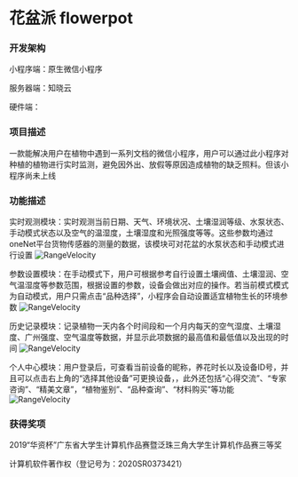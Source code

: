 # 花盆派 flowerpot
### 开发架构
小程序端：原生微信小程序

服务器端：知晓云

硬件端：
### 项目描述
一款能解决用户在植物中遇到一系列文档的微信小程序，用户可以通过此小程序对种植的植物进行实时监测，避免因外出、放假等原因造成植物的缺乏照料。但该小程序尚未上线


### 功能描述
实时观测模块：实时观测当前日期、天气、环境状况、土壤湿润等级、水泵状态、手动模式状态以及空气的温湿度，土壤湿度和光照强度等等。这些参数均通过oneNet平台货物传感器的测量的数据，该模块可对花盆的水泵状态和手动模式进行设置
![RangeVelocity](https://service.dashanwai.cn/public/IMG_5385.PNG)

参数设置模块：在手动模式下，用户可根据参考自行设置土壤阀值、土壤湿润、空气温湿度等参数范围，根据设置的参数，设备会做出对应的操作。若当前模式模式为自动模式，用户只需点击“品种选择”，小程序会自动设置适宜植物生长的环境参数
![RangeVelocity](https://service.dashanwai.cn/public/IMG_5374.PNG)

历史记录模块：记录植物一天内各个时间段和一个月内每天的空气湿度、土壤湿度、广州强度、空气温度等数据，并显示此项数据的最高值和最低值以及出现的时间
![RangeVelocity](https://service.dashanwai.cn/public/IMG_5388.PNG)

个人中心模块：用户登录后，可查看当前设备的昵称，养花时长以及设备ID号，并且可以点击右上角的“选择其他设备”可更换设备，，此外还包括“心得交流”、“专家咨询”、“精美文章”，“植物鉴别”、“品种查询”、“材料购买”等功能
![RangeVelocity](https://service.dashanwai.cn/public/IMG_5380.PNG)

### 获得奖项
2019“华资杯”广东省大学生计算机作品赛暨泛珠三角大学生计算机作品赛三等奖

计算机软件著作权（登记号为：2020SR0373421）
